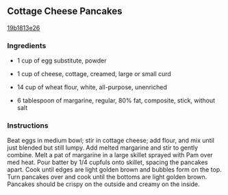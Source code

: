## Cottage Cheese Pancakes

[19b1813e26](http://www.food.com/recipe/cottage-cheese-pancakes-309149)

### Ingredients

 - 1 cup of egg substitute, powder

 - 1 cup of cheese, cottage, creamed, large or small curd

 - 14 cup of wheat flour, white, all-purpose, unenriched

 - 6 tablespoon of margarine, regular, 80% fat, composite, stick, without salt

### Instructions

Beat eggs in medium bowl; stir in cottage cheese; add flour, and mix until just blended but still lumpy. Add melted margarine and stir to gently combine. Melt a pat of margarine in a large skillet sprayed with Pam over med heat. Pour batter by 1/4 cupfuls onto skillet, spacing the pancakes apart. Cook until edges are light golden brown and bubbles form on the top. Turn pancakes over and cook until the bottoms are light golden brown. Pancakes should be crispy on the outside and creamy on the inside.